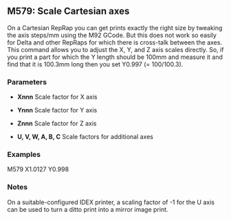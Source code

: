 ## M579: Scale Cartesian axes

On a Cartesian RepRap you can get prints exactly the right size by tweaking the axis steps/mm using the M92 GCode. But this does not work so easily for Delta and other RepRaps for which there is cross-talk between the axes. This command allows you to adjust the X, Y, and Z axis scales directly. So, if you print a part for which the Y length should be 100mm and measure it and find that it is 100.3mm long then you set Y0.997 (= 100/100.3).

### Parameters

- **Xnnn** Scale factor for X axis

- **Ynnn** Scale factor for Y axis

- **Znnn** Scale factor for Z axis

- **U, V, W, A, B, C** Scale factors for additional axes

### Examples

M579 X1.0127 Y0.998

### Notes

On a suitable-configured IDEX printer, a scaling factor of -1 for the U axis can be used to turn a ditto print into a mirror image print.

